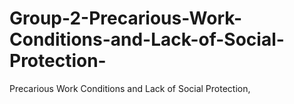 # Group-2-Precarious-Work-Conditions-and-Lack-of-Social-Protection-
Precarious Work Conditions and Lack of Social Protection,
